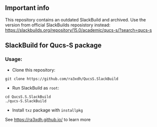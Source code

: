 ## Important info

This repository contains an outdated SlackBuild and archived. Use the version from official SlackBuilds reposistory instead: https://slackbuilds.org/repository/15.0/academic/qucs-s/?search=qucs-s

## SlackBuild for Qucs-S package

### Usage:

* Clone this repository:

~~~
git clone https://github.com/ra3xdh/QucsS.SlackBuild
~~~

* Run SlackBuild as `root`:

~~~
cd QucsS.S.SlackBuild
./qucs-S.SlackBuild
~~~

* Install `txz` package with `installpkg`


See https://ra3xdh.github.io/ to learn more

